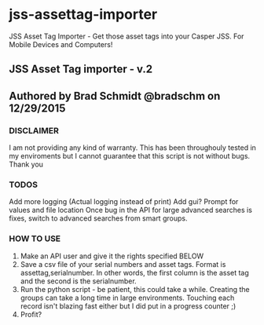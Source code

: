 # jss-assettag-importer
JSS Asset Tag Importer - Get those asset tags into your Casper JSS. For Mobile Devices and Computers!
## JSS Asset Tag importer - v.2
## Authored by Brad Schmidt @bradschm on 12/29/2015

### DISCLAIMER
I am not providing any kind of warranty. This has been throughouly tested in my enviroments but I cannot guarantee that this script is not without bugs.
Thank you

### TODOS
Add more logging (Actual logging instead of print)
Add gui? Prompt for values and file location
Once bug in the API for large advanced searches is fixes, switch to advanced searches from smart groups.

### HOW TO USE
1. Make an API user and give it the rights specified BELOW
2. Save a csv file of your serial numbers and asset tags. Format is assettag,serialnumber. In other words, the first column is the asset tag and the second is the serialnumber.
3. Run the python script - be patient, this could take a while. Creating the groups can take a long time in large environments. Touching each record isn't blazing fast either but I did put in a progress counter ;)
4. Profit?
